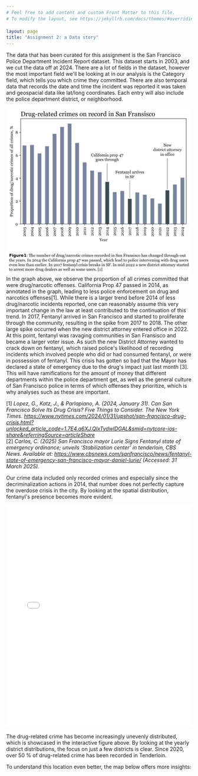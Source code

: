 ```yaml
---
# Feel free to add content and custom Front Matter to this file.
# To modify the layout, see https://jekyllrb.com/docs/themes/#overriding-theme-defaults

layout: page
title: "Assignment 2: a Data story"
---
```

The data that has been curated for this assignment is the San Francisco Police Department Incident Report dataset. This dataset starts in 2003, and we cut the data off at 2024. There are a lot of fields in the dataset, however the most important field we'll be looking at in our analysis is the Category field, which tells you which crime they committed. There are also temporal data that records the date and time the incident was reported it was taken and geospacial data like lat/long coordinates. Each entry will also include the police department district, or neighborhood. <br>
<br>
![Graph 1](https://raw.githubusercontent.com/mvalim165/mvalim165.github.io/refs/heads/main/overview.png)
In the graph above, we observe the proportion of all crimes committed that were drug/narcotic offenses. California Prop 47 passed in 2014, as annotated in the graph, leading to less police enforcement on drug and narcotics offenses[1]. While there is a larger trend before 2014 of less drug/narcotic incidents reported, one can reasonably assume this very important change in the law at least contributed to the continuation of this trend. In 2017, Fentanyl arrived in San Francisco and started to proliferate through the community, resulting in the spike from 2017 to 2018. The other large spike occurred when the new district attorney entered office in 2022. At this point, fentanyl was ravaging communities in San Fransisco and became a larger voter issue. As such the new District Attorney wanted to crack down on fentanyl, which raised police's likelihood of recording incidents which involved people who did or had consumed fentanyl, or were in possession of fentanyl. This crisis has gotten so bad that the Mayor has declared a state of emergency due to the drug's impact just last month [3]. This will have ramifications for the amount of money that different departments within the police department get, as well as the general culture of San Francisco police in terms of which offenses they prioritize, which is why analyses such as these are important.

[1] *Lopez, G., Katz, J., & Parlapiano, A. (2024, January 31). Can San Francisco Solve Its Drug Crisis? Five Things to Consider. The New York Times. https://www.nytimes.com/2024/01/31/upshot/san-francisco-drug-crisis.html?unlocked_article_code=1.7E4.a6XJ.QIxTydwlDGAL&smid=nytcore-ios-share&referringSource=articleShare* <br>
[2] *Carlos, C. (2025) San Francisco mayor Lurie Signs Fentanyl state of emergency ordinance; unveils ‘Stabilization center’ in tenderloin, CBS News. Available at: https://www.cbsnews.com/sanfrancisco/news/fentanyl-state-of-emergency-san-francisco-mayor-daniel-lurie/ (Accessed: 31 March 2025).*<br> 

Our crime data included only recorded crimes and especially since the decriminalization actions in 2014, that number does not perfectly capture the overdose crisis in the city. By looking at the spatial distribution, fentanyl's presence becomes more evident.

<iframe src="/sf_districts_bokeh.html" width="100%" height="600" frameborder="0"></iframe>

The drug-related crime has become increasingly unevenly distributed, which is showcased in the interactive figure above. By looking at the yearly district distributions, the focus on just a few districts is clear. Since 2020, over 50 % of drug-related crime has been recorded in Tenderloin.

To understand this location even better, the map below offers more insights: